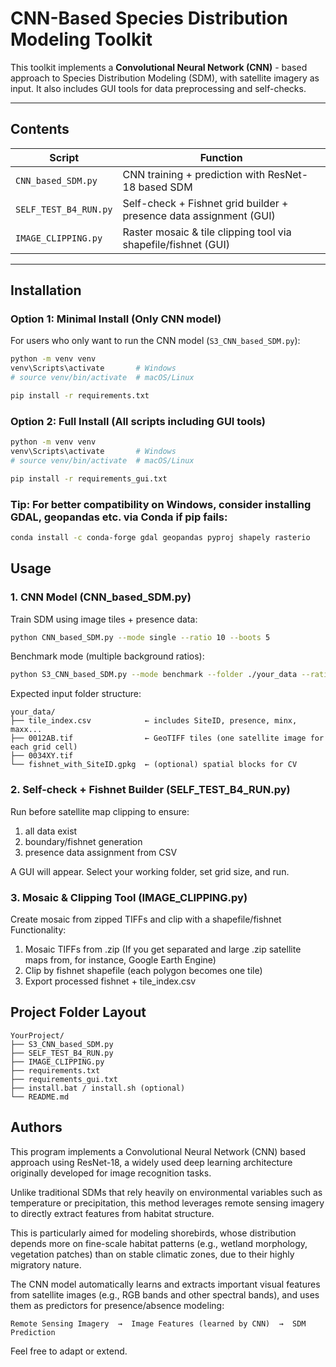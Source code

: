 # CNN-Based Species Distribution Modeling Toolkit 

This toolkit implements a **Convolutional Neural Network (CNN)** - based approach to Species Distribution Modeling (SDM), with satellite imagery as input. It also includes GUI tools for data preprocessing and self-checks.

---

## Contents

| Script                    | Function                                                                 |
|---------------------------|--------------------------------------------------------------------------|
| `CNN_based_SDM.py`        | CNN training + prediction with ResNet-18 based SDM                       |
| `SELF_TEST_B4_RUN.py`     | Self-check + Fishnet grid builder + presence data assignment (GUI)      |
| `IMAGE_CLIPPING.py`       | Raster mosaic & tile clipping tool via shapefile/fishnet (GUI)          |

---

## Installation

### Option 1: Minimal Install (Only CNN model)

For users who only want to run the CNN model (`S3_CNN_based_SDM.py`):

```bash
python -m venv venv
venv\Scripts\activate       # Windows
# source venv/bin/activate  # macOS/Linux

pip install -r requirements.txt
```

### Option 2: Full Install (All scripts including GUI tools)

```bash
python -m venv venv
venv\Scripts\activate       # Windows
# source venv/bin/activate  # macOS/Linux

pip install -r requirements_gui.txt
```

### Tip: For better compatibility on Windows, consider installing GDAL, geopandas etc. via Conda if pip fails:
``` bash
conda install -c conda-forge gdal geopandas pyproj shapely rasterio
```

## Usage
### 1. CNN Model (CNN_based_SDM.py)

Train SDM using image tiles + presence data:
```bash
python CNN_based_SDM.py --mode single --ratio 10 --boots 5
```


Benchmark mode (multiple background ratios):
```bash
python S3_CNN_based_SDM.py --mode benchmark --folder ./your_data --ratios 10,50,100 --boots 5
```

Expected input folder structure:
```
your_data/
├── tile_index.csv            ← includes SiteID, presence, minx, maxx...
├── 0012AB.tif                ← GeoTIFF tiles (one satellite image for each grid cell)
├── 0034XY.tif
└── fishnet_with_SiteID.gpkg  ← (optional) spatial blocks for CV
```

### 2. Self-check + Fishnet Builder (SELF_TEST_B4_RUN.py)
Run before satellite map clipping to ensure:
1. all data exist
2. boundary/fishnet generation
3. presence data assignment from CSV

A GUI will appear. Select your working folder, set grid size, and run.


### 3. Mosaic & Clipping Tool (IMAGE_CLIPPING.py)
Create mosaic from zipped TIFFs and clip with a shapefile/fishnet
Functionality:
1. Mosaic TIFFs from .zip (If you get separated and large .zip satellite maps from, for instance, Google Earth Engine)
2. Clip by fishnet shapefile (each polygon becomes one tile)
3. Export processed fishnet + tile_index.csv

## Project Folder Layout

```
YourProject/
├── S3_CNN_based_SDM.py
├── SELF_TEST_B4_RUN.py
├── IMAGE_CLIPPING.py
├── requirements.txt
├── requirements_gui.txt
├── install.bat / install.sh (optional)
└── README.md
```

## Authors
This program implements a Convolutional Neural Network (CNN) based approach using ResNet-18, a widely used deep learning architecture originally developed for image recognition tasks.

Unlike traditional SDMs that rely heavily on environmental variables such as temperature or precipitation, this method leverages remote sensing imagery to directly extract features from habitat structure.

This is particularly aimed for modeling shorebirds, whose distribution depends more on fine-scale habitat patterns (e.g., wetland morphology, vegetation patches) than on stable climatic zones, due to their highly migratory nature.

The CNN model automatically learns and extracts important visual features from satellite images (e.g., RGB bands and other spectral bands), and uses them as predictors for presence/absence modeling:

    Remote Sensing Imagery  →  Image Features (learned by CNN)  →  SDM Prediction

Feel free to adapt or extend.

